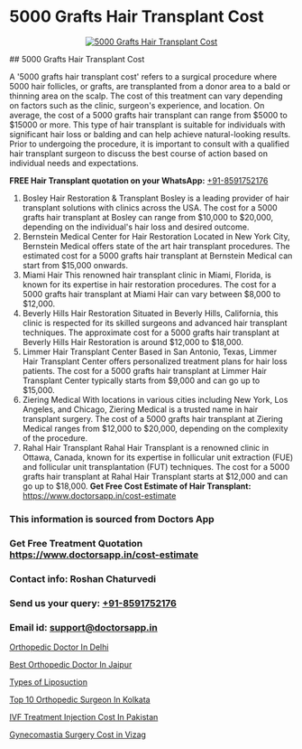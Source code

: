 # 5000 Grafts Hair Transplant Cost

<p align="center">
  <a href="https://doctorsapp.co.in/uploads/treatment_image/Finding%20the%20best%20hair%20clinic.jpg">
    <img src="https://doctorsapp.co.in/treatment/hair-transplant" alt="5000 Grafts Hair Transplant Cost">
  </a>
</p>
## 5000 Grafts Hair Transplant Cost

A '5000 grafts hair transplant cost' refers to a surgical procedure where 5000 hair follicles, or grafts, are transplanted from a donor area to a bald or thinning area on the scalp. The cost of this treatment can vary depending on factors such as the clinic, surgeon's experience, and location. On average, the cost of a 5000 grafts hair transplant can range from $5000 to $15000 or more. This type of hair transplant is suitable for individuals with significant hair loss or balding and can help achieve natural-looking results. Prior to undergoing the procedure, it is important to consult with a qualified hair transplant surgeon to discuss the best course of action based on individual needs and expectations.

**FREE Hair Transplant quotation on your WhatsApp:**  [+91-8591752176](https://api.whatsapp.com/send?phone=8591752176)

1) Bosley Hair Restoration & Transplant   Bosley is a leading provider of hair transplant solutions with clinics across the USA. The cost for a 5000 grafts hair transplant at Bosley can range from $10,000 to $20,000, depending on the individual's hair loss and desired outcome.
2) Bernstein Medical Center for Hair Restoration   Located in New York City, Bernstein Medical offers state of the art hair transplant procedures. The estimated cost for a 5000 grafts hair transplant at Bernstein Medical can start from $15,000 onwards.
3) Miami Hair   This renowned hair transplant clinic in Miami, Florida, is known for its expertise in hair restoration procedures. The cost for a 5000 grafts hair transplant at Miami Hair can vary between $8,000 to $12,000.
4) Beverly Hills Hair Restoration   Situated in Beverly Hills, California, this clinic is respected for its skilled surgeons and advanced hair transplant techniques. The approximate cost for a 5000 grafts hair transplant at Beverly Hills Hair Restoration is around $12,000 to $18,000.
5) Limmer Hair Transplant Center   Based in San Antonio, Texas, Limmer Hair Transplant Center offers personalized treatment plans for hair loss patients. The cost for a 5000 grafts hair transplant at Limmer Hair Transplant Center typically starts from $9,000 and can go up to $15,000.
6) Ziering Medical   With locations in various cities including New York, Los Angeles, and Chicago, Ziering Medical is a trusted name in hair transplant surgery. The cost of a 5000 grafts hair transplant at Ziering Medical ranges from $12,000 to $20,000, depending on the complexity of the procedure.
7) Rahal Hair Transplant   Rahal Hair Transplant is a renowned clinic in Ottawa, Canada, known for its expertise in follicular unit extraction (FUE) and follicular unit transplantation (FUT) techniques. The cost for a 5000 grafts hair transplant at Rahal Hair Transplant starts at $12,000 and can go up to $18,000.
**Get Free Cost Estimate of Hair Transplant:** https://www.doctorsapp.in/cost-estimate

### This information is sourced from Doctors App 
### Get Free Treatment Quotation https://www.doctorsapp.in/cost-estimate
### Contact info: Roshan Chaturvedi 
### Send us your query: [+91-8591752176](https://api.whatsapp.com/send?phone=8591752176) 
### Email id: support@doctorsapp.in

[Orthopedic Doctor In Delhi](https://www.linkedin.com/pulse/orthopedic-doctor-delhi-doctorsapp-rajshahi-ygj8e?trackingId=sD0X%2BW%2Bdl%2BXB2WIJtUOwiw%3D%3D&lipi=urn%3Ali%3Apage%3Ad_flagship3_company_admin%3BtGKQvLKET%2FOkWlJl4W0MBA%3D%3D)

[Best Orthopedic Doctor In Jaipur](https://www.linkedin.com/pulse/best-orthopedic-hospital-jaipur-acl-tear-treatment-pkhme?trackingId=EqjeDt3nF3y4L64jEijncg%3D%3D&lipi=urn%3Ali%3Apage%3Ad_flagship3_company_admin%3BxUBWLKzDRA2fVBqJ%2Fp%2FTnw%3D%3D)

[Types of Liposuction](https://medium.com/@kushalrao10/types-of-liposuction-6a4423ff9a1a)

[Top 10 Orthopedic Surgeon In Kolkata](https://medium.com/@kushalrao10/top-10-orthopedic-surgeon-in-kolkata-cc0c7637ea56)

[IVF Treatment Injection Cost In Pakistan](https://doctors-apps.github.io/doctorsapp/ivf-treatment-injection-cost-in-pakistan)

[Gynecomastia Surgery Cost in Vizag](https://doctors-apps.github.io/doctorsapp/gynecomastia-surgery-cost-in-vizag)

